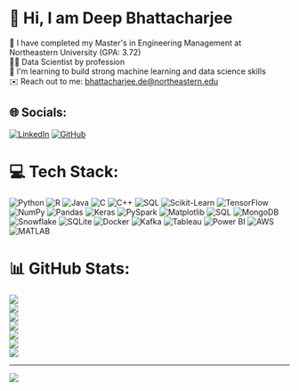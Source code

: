 # 💫 Hi, I am Deep Bhattacharjee
👦 I have completed my Master's in Engineering Management at Northeastern University (GPA: 3.72)<br>👨‍💻 Data Scientist by profession<br>🌱 I'm learning to build strong machine learning and data science skills<br>✉️ Reach out to me: bhattacharjee.de@northeastern.edu

## 🌐 Socials:
[![LinkedIn](https://img.shields.io/badge/LinkedIn-%230077B5.svg?logo=linkedin&logoColor=white)](https://linkedin.com/in/deep-bhattacharjee) [![GitHub](https://img.shields.io/badge/GitHub-%23121011.svg?logo=github&logoColor=white)](https://github.com/Deep-1997-08)

# 💻 Tech Stack:
![Python](https://img.shields.io/badge/python-3670A0?style=for-the-badge&logo=python&logoColor=ffdd54) ![R](https://img.shields.io/badge/r-%23276DC3.svg?style=for-the-badge&logo=r&logoColor=white) ![Java](https://img.shields.io/badge/java-%23ED8B00.svg?style=for-the-badge&logo=java&logoColor=white) ![C](https://img.shields.io/badge/c-%2300599C.svg?style=for-the-badge&logo=c&logoColor=white) ![C++](https://img.shields.io/badge/c++-%2300599C.svg?style=for-the-badge&logo=c%2B%2B&logoColor=white) ![SQL](https://img.shields.io/badge/sql-%2300f.svg?style=for-the-badge&logo=sql&logoColor=white) ![Scikit-Learn](https://img.shields.io/badge/Scikit--Learn-%23F7931E.svg?style=for-the-badge&logo=scikit-learn&logoColor=white) ![TensorFlow](https://img.shields.io/badge/TensorFlow-%23FF6F00.svg?style=for-the-badge&logo=tensorflow&logoColor=white) ![NumPy](https://img.shields.io/badge/NumPy-%23013243.svg?style=for-the-badge&logo=numpy&logoColor=white) ![Pandas](https://img.shields.io/badge/Pandas-%23150458.svg?style=for-the-badge&logo=pandas&logoColor=white) ![Keras](https://img.shields.io/badge/Keras-%23D00000.svg?style=for-the-badge&logo=keras&logoColor=white) ![PySpark](https://img.shields.io/badge/PySpark-%23E25A1C.svg?style=for-the-badge&logo=apachespark&logoColor=white) ![Matplotlib](https://img.shields.io/badge/Matplotlib-%23ffffff.svg?style=for-the-badge&logo=matplotlib&logoColor=black) ![SQL](https://img.shields.io/badge/SQL-%23CC2927.svg?style=for-the-badge&logo=microsoft-sql-server&logoColor=white) ![MongoDB](https://img.shields.io/badge/MongoDB-%234ea94b.svg?style=for-the-badge&logo=mongodb&logoColor=white) ![Snowflake](https://img.shields.io/badge/Snowflake-%23FFFFFF.svg?style=for-the-badge&logo=snowflake&logoColor=blue) ![SQLite](https://img.shields.io/badge/SQLite-%2307404E.svg?style=for-the-badge&logo=sqlite&logoColor=white) ![Docker](https://img.shields.io/badge/Docker-%230db7ed.svg?style=for-the-badge&logo=docker&logoColor=white) ![Kafka](https://img.shields.io/badge/Kafka-000?style=for-the-badge&logo=apachekafka&logoColor=white) ![Tableau](https://img.shields.io/badge/Tableau-%23E97627.svg?style=for-the-badge&logo=tableau&logoColor=white) ![Power BI](https://img.shields.io/badge/Power%20BI-%23F2C811.svg?style=for-the-badge&logo=powerbi&logoColor=white) ![AWS](https://img.shields.io/badge/AWS-%23FF9900.svg?style=for-the-badge&logo=amazon-aws&logoColor=white) ![MATLAB](https://img.shields.io/badge/MATLAB-%23e8733d.svg?style=for-the-badge&logo=mathworks&logoColor=white)

# 📊 GitHub Stats:
![](https://github-readme-stats.vercel.app/api?username=Deep-1997-08&theme=vue-dark&hide_border=false&include_all_commits=true&count_private=true&show_icons=true&custom_title=GitHub%20Stats)<br/>
![](https://github-readme-streak-stats.herokuapp.com/?user=Deep-1997-08&theme=vue-dark&hide_border=false)<br/>
![](https://github-readme-stats.vercel.app/api/top-langs/?username=Deep-1997-08&theme=vue-dark&hide_border=false&include_all_commits=true&count_private=true&layout=compact&langs_count=8)<br/>
![](https://github-profile-summary-cards.vercel.app/api/cards/profile-details?username=Deep-1997-08&theme=vue-dark)<br/>
![](https://github-profile-summary-cards.vercel.app/api/cards/repos-per-language?username=Deep-1997-08&theme=vue-dark)<br/>
![](https://github-profile-summary-cards.vercel.app/api/cards/most-commit-language?username=Deep-1997-08&theme=vue-dark)<br/>
![](https://github-profile-summary-cards.vercel.app/api/cards/stats?username=Deep-1997-08&theme=vue-dark)<br/>

---
[![](https://visitcount.itsvg.in/api?id=Deep-1997-08&icon=1&color=1)](https://visitcount.itsvg.in)

<!-- Proudly created with GPRM ( https://gprm.itsvg.in ) -->

<!--
**Deep-1997-08/Deep-1997-08** is a ✨ _special_ ✨ repository because its `README.md` (this file) appears on your GitHub profile.

Here are some ideas to get you started:

- 🔭 I’m currently working on ...
- 🌱 I’m currently learning ...
- 👯 I’m looking to collaborate on ...
- 🤔 I’m looking for help with ...
- 💬 Ask me about ...
- 📫 How to reach me: ...
- 😄 Pronouns: ...
- ⚡ Fun fact: ...
-->

